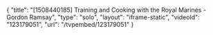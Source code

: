 {
    "title": "[1508440185] Training and Cooking with the Royal Marines - Gordon Ramsay",
    "type": "solo",
    "layout": "iframe-static",
    "videoId": "123179051",
    "url": "\/tvpembed\/123179051"
}